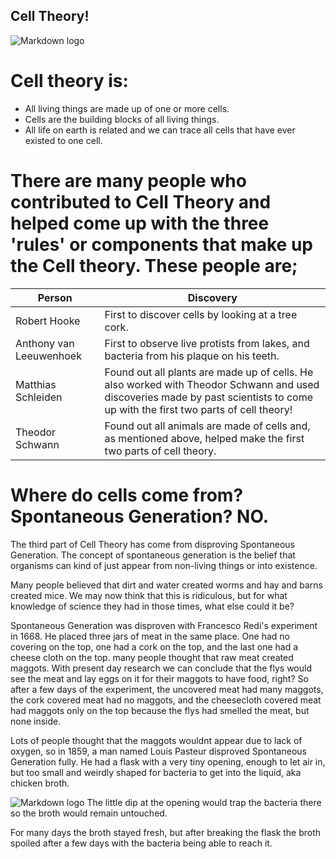 ## Cell Theory!
![Markdown logo](https://www.sciencefacts.net/wp-content/uploads/2023/07/Cell-Theory.jpg)
 

# Cell theory is:

- All living things are made up of one or more cells.
- Cells are the building blocks of all living things.
- All life on earth is related and we can trace all cells that have ever existed to one cell.

# There are many people who contributed to Cell Theory and helped come up with the three 'rules' or components that make up the Cell theory. These people are;

| Person | Discovery |
| ------ | -------- |
| Robert Hooke | First to discover cells by looking at a tree cork. |
| Anthony van Leeuwenhoek | First to observe live protists from lakes, and bacteria from his plaque on his teeth. |
| Matthias Schleiden | Found out all plants are made up of cells. He also worked with Theodor Schwann and used discoveries made by past scientists to come up with the first two parts of cell theory! |
| Theodor Schwann | Found out all animals are made of cells and, as mentioned above, helped make the first two parts of cell theory. | 

# Where do cells come from? Spontaneous Generation? NO.

The third part of Cell Theory has come from disproving Spontaneous Generation. The concept of spontaneous generation is the belief that organisms can kind of just appear from non-living things or into existence. 

Many people believed that dirt and water created worms and hay and barns created mice. We may now think that this is ridiculous, but for what knowledge of science they had in those times, what else could it be? 

Spontaneous Generation was disproven with Francesco Redi's experiment in 1668. He placed three jars of meat in the same place. One had no covering on the top, one had a cork on the top, and the last one had a cheese cloth on the top. many people thought that raw meat created maggots. With present day research we can conclude that the flys would see the meat and lay eggs on it for their maggots to have food, right? So after a few days of the experiment, the uncovered meat had many maggots, the cork covered meat had no maggots, and the cheesecloth covered meat had maggots only on the top because the flys had smelled the meat, but none inside. 

Lots of people thought that the maggots wouldnt appear due to lack of oxygen, so in 1859, a man named Louis Pasteur disproved Spontaneous Generation fully. He had a flask with a very tiny opening, enough to let air in, but too small and weirdly shaped for bacteria to get into the liquid, aka chicken broth. 

![Markdown logo](https://encrypted-tbn0.gstatic.com/images?q=tbn:ANd9GcTCLEKJny2tX_Kyz66hxweyk1_aWvlVaRYSPNMLgqlVrxuRE08t:https://www.pasteurbrewing.com/wp-content/uploads/pasteur-experiment-310x165.jpg&s) 
The little dip at the opening would trap the bacteria there so the broth would remain untouched.

For many days the broth stayed fresh, but after breaking the flask the broth spoiled after a few days with the bacteria being able to reach it.
